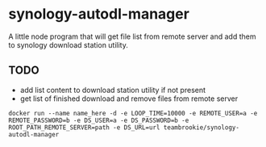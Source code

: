 # synology-autodl-manager

A little node program that will get file list from remote server and add them to synology download station utility.

## TODO
- add list content to download station utility if not present
- get list of finished download and remove files from remote server

~~~~
docker run --name name_here -d -e LOOP_TIME=10000 -e REMOTE_USER=a -e REMOTE_PASSWORD=b -e DS_USER=a -e DS_PASSWORD=b -e ROOT_PATH_REMOTE_SERVER=path -e DS_URL=url teambrookie/synology-autodl-manager
~~~~
